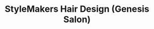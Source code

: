 ---
title: "StyleMakers Hair Design (Genesis Salon)"
url: /calgary/stylemakers-hair-design-genesis-salon/
shop: hairdresser
---